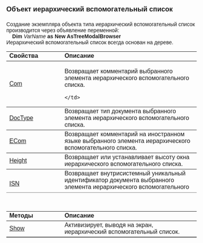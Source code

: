 ﻿<html>
<head>
<title>Объект иерархический вспомогательный список</title>
</head>

<body>

<p><font face="Arial"><font size="4"><strong>Объект иерархический 
вспомогательный список<br>
</strong><br>
</font>Создание экземпляра объекта типа иерархический вспомогательный список 
производится через объявление переменной:<br>
<strong>&nbsp;&nbsp;&nbsp; Dim</strong> <em>VarName</em> <strong>as</strong>
<strong>New AsTreeModalBrowser </strong><br>
Иерархический вспомогательный список всегда основан на дереве. </font></p>

<table border="1" cellPadding="5" cols="2" frame="below" rules="rows" height="375">
  <tr vAlign="top">
    <td class="label" width="29%" height="18"><font face="Arial"><strong>
	Свойства</strong></font></td>
    <td class="label" width="71%" height="18"><font face="Arial"><strong>
	Описание</strong></font></td>
  </tr>
  <tr>
    <td class="label" width="29%" height="18"><font face="Arial">
    <a href="AsTreeModalBrowser/Com.html">Com</a></font></td>
    <td class="label" width="71%" height="18">

<p><font face="Arial">Возвращает комментарий выбранного элемента 
иерархического вспомогательного списка.</font></p>

    </td>
  </tr>
  <tr>
    <td class="label" width="29%" height="18"><font face="Arial">
    <a href="AsTreeModalBrowser/DocType.html">DocType</a></font></td>
    <td class="label" width="71%" height="18"><font face="Arial">
	Возвращает тип документа выбранного элемента иерархического вспомогательного 
	списка.</font></td>
  </tr>
  <tr>
    <td class="label" width="29%" height="18"><font face="Arial">
    <a href="AsTreeModalBrowser/ECom.html">ECom</a></font></td>
    <td class="label" width="71%" height="18"><font face="Arial">
	Возвращает комментарий на иностранном языке выбранного элемента 
	иерархического вспомогательного списка.</font></td>
  </tr>
  <tr>
    <td class="label" width="29%" height="18"><font face="Arial">
    <a href="AsTreeModalBrowser/Height.html">Height</a></font></td>
    <td class="label" width="71%" height="18"><font face="Arial">
	Возвращает или устанавливает высоту окна иерархического вспомогательного 
	списка.</font></td>
  </tr>
  <tr>
    <td class="label" width="29%" height="18"><font face="Arial">
    <a href="AsTreeModalBrowser/ISN.html">ISN</a></font></td>
    <td class="label" width="71%" height="18"><font face="Arial">
	Возвращает внутрисистемный уникальный идентификатор документа выбранного 
	элемента иерархического вспомогательного списка.</font></td>
  </tr>
  <tr>
    <td class="label" width="29%" height="18"><font face="Arial">
    <a href="AsTreeModalBrowser/isSelected.html">isSelected</a></font></td>
    <td class="label" width="71%" height="18"><font face="Arial">
	Возвращает признак того, выбрана ли строка из иерархического 
	вспомогательного списка.</font></td>
  </tr>
  <tr>
    <td class="label" width="29%" height="37"><font face="Arial">
    <a href="AsTreeModalBrowser/Leaf.html">Leaf</a></font></td>
    <td class="label" width="71%" height="37"><font face="Arial">
	Возвращает признак того, является ли лепестком в дереве выбранный элемент 
	иерархического вспомогательного списка.</font></td>
  </tr>
  <tr>
    <td class="label" width="29%" height="37"><font face="Arial">
    <a href="AsTreeModalBrowser/Left.html">Left</a></font></td>
    <td class="label" width="71%" height="37"><font face="Arial">
	Возвращает или устанавливает удаленность левого края иерархического 
	вспомогательнoго списка от левого края окна&nbsp; приложения.</font></td>
  </tr>
  <tr>
    <td class="label" width="29%" height="18"><font face="Arial">
    <a href="AsTreeModalBrowser/Parent.html">Parent</a></font></td>
    <td class="label" width="71%" height="18"><font face="Arial">
	Возвращает код непосредственного родителя выбранного элемента иерархического 
	вспомогательного списка.</font></td>
  </tr>
  <tr>
    <td class="label" width="29%" height="36"><font face="Arial">
    <a href="AsTreeModalBrowser/Path.html">Path</a></font></td>
    <td class="label" width="71%" height="36"><font face="Arial">
	Возвращает путь элемента в дереве, начиная с корня дерева, выбранного 
	элемента иерархического вспомогательного списка.</font></td>
  </tr>
  <tr>
    <td class="label" width="29%" height="18"><font face="Arial">
	<a href="AsTreeModalBrowser/RootNode.html">RootNode</a></font></td>
    <td class="label" width="71%" height="18"><font face="Arial">
	Возвращает или устанавливает корневой элемент объекта типа иерархический 
	вспомогательный список. Данное свойство служит для показа поддерьевьев.</font></td>
  </tr>
  <tr>
    <td class="label" width="29%" height="18"><font face="Arial">
    <a href="AsTreeModalBrowser/StartUpAtCentre.html">StartUpAtCentre</a></font></td>
    <td class="label" width="71%" height="18"><font face="Arial">
	Возвращает или устанавливает признак показа иерархического вспомогательного 
	списка в центре экрана.</font></td>
  </tr>
  <tr>
    <td class="label" width="29%" height="18"><font face="Arial">
    <a href="AsTreeModalBrowser/Top.html">Top</a></font></td>
    <td class="label" width="71%" height="18"><font face="Arial">
	Возвращает или устанавливает удаленность верхнего края иерархического 
	вспомогательного списка от верхнего края окна приложения.</font></td>
  </tr>
  <tr>
    <td class="label" width="29%" height="36"><font face="Arial">
    <a href="AsTreeModalBrowser/Value.html">Value</a></font></td>
    <td class="label" width="71%" height="36"><font face="Arial">
	Возвращает ключ в дереве выбранного элемента иерархического вспомогательного 
	списка.</font></td>
  </tr>
  <tr>
    <td class="label" width="29%" height="9"><font face="Arial">
    <a href="AsTreeModalBrowser/Width.html">Width</a></font></td>
    <td class="label" width="71%" height="9"><font face="Arial">
	Возвращает или устанавливает ширину окна иерархического вспомогательного 
	списка.</font></td>
  </tr>
</table>

<p>&nbsp;</p>

<table border="1" cellPadding="5" cols="2" frame="below" rules="rows">
  <tr vAlign="top">
    <td class="label" width="29%"><font face="Arial"><strong>Методы</strong></font></td>
    <td class="label" width="71%"><font face="Arial"><strong>Описание</strong></font></td>
  </tr>
  <tr>
    <td class="label" width="29%"><font
    face="Arial"><a href="AsTreeModalBrowser/Show.html">Show</a></font></td>
    <td class="label" width="71%"><font face="Arial">Активизирует, 
	выводя на экран, иерархический вспомогательный список.</font></td>
  </tr>
</table>
</body>
</html>
